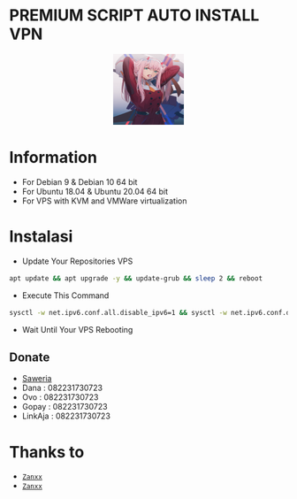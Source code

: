 # PREMIUM SCRIPT AUTO INSTALL VPN

<p align="center">
<img src="https://raw.githubusercontent.com/Xinz-Team/XinzBot/main/media/Itsuki.jpg" alt="XINZ BOT" width="128" height="128"/>
</p>

# Information
*  For Debian 9 & Debian 10 64 bit
*  For Ubuntu 18.04 & Ubuntu 20.04 64 bit 
*  For VPS with KVM and VMWare virtualization

# Instalasi
* Update Your Repositories VPS
```bash
apt update && apt upgrade -y && update-grub && sleep 2 && reboot
```
* Execute This Command
```bash
sysctl -w net.ipv6.conf.all.disable_ipv6=1 && sysctl -w net.ipv6.conf.default.disable_ipv6=1 && apt update && apt install -y bzip2 gzip coreutils screen curl && apt install lolcat && apt install wget && wget https://raw.githubusercontent.com/akmalcoeg19/autosc/main/setup.sh && chmod +x setup.sh && screen -S setup ./setup.sh
````
* Wait Until Your VPS Rebooting

## Donate
- [Saweria](https://saweria.co/akmalcoeg19)
- Dana : 082231730723
- Ovo : 082231730723
- Gopay : 082231730723
- LinkAja : 082231730723

# Thanks to
* [`Zanxx`](https://t.me/spacedataxxx)
* [`Zanxx`](https://wa.me/0881023962263)


